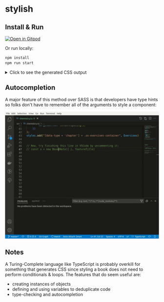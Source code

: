 # stylish

## Install & Run

[![Open in Gitpod](https://gitpod.io/button/open-in-gitpod.svg)](https://gitpod.io/from-referrer/)

Or run locally:

```sh
npm install
npm run start
```

<details>
<summary>Click to see the generated CSS output</summary>

```css
.chemist-portrait {"fontName":"Arial","borderColor":"blue","groupBorderColor":"green"} .chemist-portrait [data-type="title"] {"fontFamily":"Comic Sans","color":"yellow"}

.everyday-life {"fontName":"Arial","borderColor":"blue","groupBorderColor":"green"} .everyday-life [data-type="title"] {"fontFamily":"Comic Sans","color":"yellow"}

[data-type = 'chapter'] > .os-exercises-container {} [data-type = 'chapter'] > .os-exercises-container [data-type="os-container"] {"columnCount":2,"columnGap":[2.4,"rem"],"columnWidth":"auto"}

[data-type = 'chapter'] > .os-exercises-container [data-type="os-problem-number"] {"color":"#000"}

[data-type = 'chapter'] > .os-exercises-container [data-type="os-problem-number"] {"marginBottom":""}
```

</details>

## Autocompletion

A major feature of this method over SASS is that developers have type hints so folks don't have to remember all of the arguments to style a component:

![screencast of autocompletion](./stylish-autocomplete.gif)


## Notes

A Turing-Complete language like TypeScript is probably overkill for something that generates CSS since styling a book does not need to perform conditionals & loops. The features that do seem useful are:

- creating instances of objects
- defining and using variables to deduplicate code
- type-checking and autocompletion